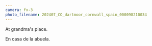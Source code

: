 ```yaml
---
camera: fx-3
photo_filename: 202407_CO_dartmoor_cornwall_spain_000098210034
---
```


At grandma's place.

En casa de la abuela.